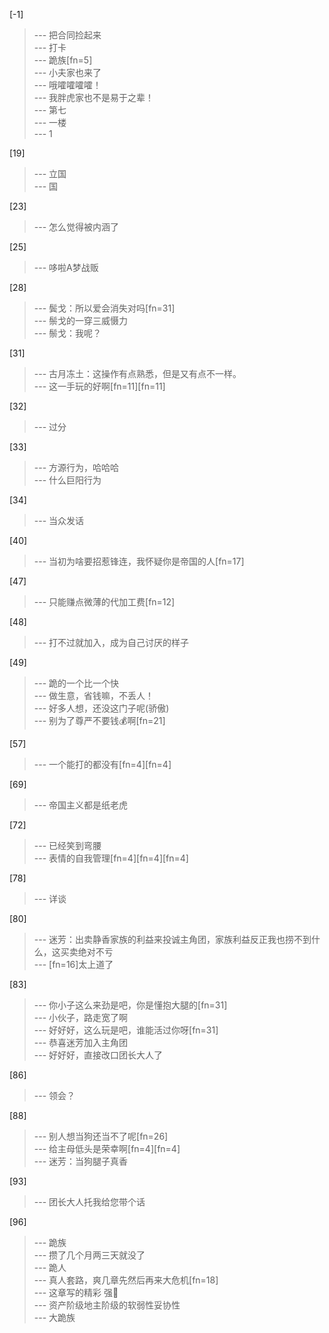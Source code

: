 
[-1] 
>--- 把合同捡起来<br>
>--- 打卡<br>
>--- 跪族[fn=5]<br>
>--- 小夫家也来了<br>
>--- 哦嚯嚯嚯嚯！<br>
>--- 我胖虎家也不是易于之辈！<br>
>--- 第七<br>
>--- 一楼<br>
>--- 1<br>

[19] 
>--- 立国<br>
>--- 国<br>

[23] 
>--- 怎么觉得被内涵了<br>

[25] 
>--- 哆啦A梦战贩<br>

[28] 
>--- 鬓戈：所以爱会消失对吗[fn=31]<br>
>--- 鬃戈的一穿三威慑力<br>
>--- 鬃戈：我呢？<br>

[31] 
>--- 古月冻土：这操作有点熟悉，但是又有点不一样。<br>
>--- 这一手玩的好啊[fn=11][fn=11]<br>

[32] 
>--- 过分<br>

[33] 
>--- 方源行为，哈哈哈<br>
>--- 什么巨阳行为<br>

[34] 
>--- 当众发话<br>

[40] 
>--- 当初为啥要招惹锋连，我怀疑你是帝国的人[fn=17]<br>

[47] 
>--- 只能赚点微薄的代加工费[fn=12]<br>

[48] 
>--- 打不过就加入，成为自己讨厌的样子<br>

[49] 
>--- 跪的一个比一个快<br>
>--- 做生意，省钱嘛，不丢人！<br>
>--- 好多人想，还没这门子呢(骄傲)<br>
>--- 别为了尊严不要钱💰啊[fn=21]<br>

[57] 
>--- 一个能打的都没有[fn=4][fn=4]<br>

[69] 
>--- 帝国主义都是纸老虎<br>

[72] 
>--- 已经笑到弯腰<br>
>--- 表情的自我管理[fn=4][fn=4][fn=4]<br>

[78] 
>--- 详谈<br>

[80] 
>--- 迷芳：出卖静香家族的利益来投诚主角团，家族利益反正我也捞不到什么，这买卖绝对不亏<br>
>--- [fn=16]太上道了<br>

[83] 
>--- 你小子这么来劲是吧，你是懂抱大腿的[fn=31]<br>
>--- 小伙子，路走宽了啊<br>
>--- 好好好，这么玩是吧，谁能活过你呀[fn=31]<br>
>--- 恭喜迷芳加入主角团<br>
>--- 好好好，直接改口团长大人了<br>

[86] 
>--- 领会？<br>

[88] 
>--- 别人想当狗还当不了呢[fn=26]<br>
>--- 给主母低头是荣幸啊[fn=4][fn=4]<br>
>--- 迷芳：当狗腿子真香<br>

[93] 
>--- 团长大人托我给您带个话<br>

[96] 
>--- 跪族<br>
>--- 攒了几个月两三天就没了<br>
>--- 跪人<br>
>--- 真人套路，爽几章先然后再来大危机[fn=18]<br>
>--- 这章写的精彩 强🦆<br>
>--- 资产阶级地主阶级的软弱性妥协性<br>
>--- 大跪族<br>
